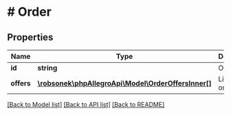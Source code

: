 # # Order

## Properties

Name | Type | Description | Notes
------------ | ------------- | ------------- | -------------
**id** | **string** | Order id |
**offers** | [**\robsonek\phpAllegroApi\Model\OrderOffersInner[]**](OrderOffersInner.md) | List of order offers |

[[Back to Model list]](../../README.md#models) [[Back to API list]](../../README.md#endpoints) [[Back to README]](../../README.md)
